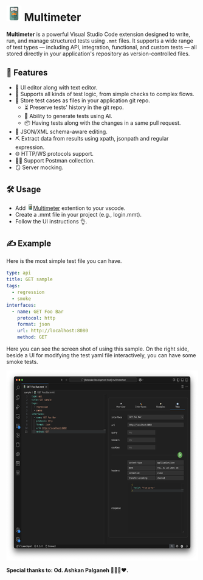 # <img src="res/icon.png" alt="Multimeter Logo" width="40" height="40"/> Multimeter

**Multimeter** is a powerful Visual Studio Code extension designed to write, run, and manage structured tests using `.mmt` files. It supports a wide range of test types — including API, integration, functional, and custom tests — all stored directly in your application's repository as version-controlled files.

## 🚀 Features

- 🧩 UI editor along with text editor.
- 🧪 Supports all kinds of test logic, from simple checks to complex flows.
- 💾 Store test cases as files in your application git repo.
  - ⏳ Preserve tests' history in the git repo.
  - 🤖 Ability to generate tests using AI.
  - 📦 Having tests along with the changes in a same pull request.
- 🧱 JSON/XML schema-aware editing.
- ⛏️ Extract data from results using xpath, jsonpath and regular expression.
- 🌐 HTTP/WS protocols support.
- 🧑‍🚀 Support Postman collection.
- 🪞 Server mocking.

## 🛠️ Usage
- Add <img src="res/icon.png" alt="Multimeter Logo" width="16" height="16"/>[Multimeter](https://marketplace.visualstudio.com/items?itemName=mshobeyri.multimeter) extention to your vscode.
- Create a .mmt file in your project (e.g., login.mmt).
- Follow the UI instructions 👌.

## ✍️ Example

Here is the most simple test file you can have.
```yaml
type: api
title: GET sample
tags:
  - regression
  - smoke
interfaces:
  - name: GET Foo Bar
    protocol: http
    format: json
    url: http://localhost:8080
    method: GET
```

Here you can see the screen shot of using this sample. On the right side, beside a UI for modifying the test yaml file interactively, you can have some smoke tests.

<img src="screenshots/simple_get.png" alt="Multimeter simple get" width="800" height="500"/> 

**Special thanks to: Od. Ashkan Palganeh 👨🏻‍🦱♥️.**